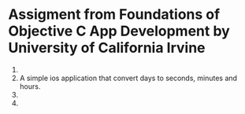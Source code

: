 # Assigment from Foundations of Objective C App Development by University of California Irvine
1. 
2. A simple ios application that convert days to seconds, minutes and hours.
3. 
4. 
